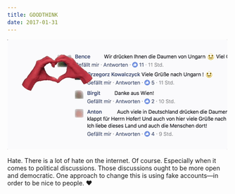 ```yaml
---
title: GOODTHINK
date: 2017-01-31
---
```

![GOODTHINK](/img/goodthink.gif)

Hate. There is a lot of hate on the internet. Of course. Especially when it comes to political discussions. Those discussions ought to be more open and democratic. One approach to change this is using fake accounts—in order to be nice to people. ♥︎
